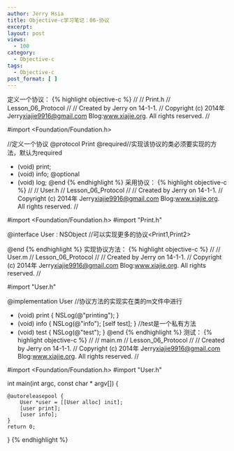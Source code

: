 ```yaml
---
author: Jerry Hsia
title: Objective-c学习笔记：06-协议
excerpt:
layout: post
views:
  - 100
category:
  - Objective-c
tags:
  - Objective-c
post_format: [ ]
---
```

定义一个协议：
{% highlight objective-c %}
//
//  Print.h
//  Lesson_06_Protocol
//
//  Created by Jerry on 14-1-1.
//  Copyright (c) 2014年 Jerry<xiajie9916@gmail.com> Blog:www.xiajie.org. All rights reserved.
//

#import <Foundation/Foundation.h>

//定义一个协议
@protocol Print <NSObject>
@required//实现该协议的类必须要实现的方法，默认为required
- (void) print;
- (void) info;
@optional
- (void) log;
@end
{% endhighlight %}
采用协议：
{% highlight objective-c %}
//
//  User.h
//  Lesson_06_Protocol
//
//  Created by Jerry on 14-1-1.
//  Copyright (c) 2014年 Jerry<xiajie9916@gmail.com> Blog:www.xiajie.org. All rights reserved.
//

#import <Foundation/Foundation.h>
#import "Print.h"

@interface User : NSObject <Print>//可以实现更多的协议<Print1,Print2>

@end
{% endhighlight %}
实现协议方法：
{% highlight objective-c %}
//
//  User.m
//  Lesson_06_Protocol
//
//  Created by Jerry on 14-1-1.
//  Copyright (c) 2014年 Jerry<xiajie9916@gmail.com> Blog:www.xiajie.org. All rights reserved.
//

#import "User.h"

@implementation User
//协议方法的实现实在类的m文件中进行
- (void) print {
    NSLog(@"printing");
}
- (void) info {
    NSLog(@"info");
    [self test];
}
//test是一个私有方法
- (void) test {
    NSLog(@"test");
}
@end
{% endhighlight %}
测试：
{% highlight objective-c %}
//
//  main.m
//  Lesson_06_Protocol
//
//  Created by Jerry on 14-1-1.
//  Copyright (c) 2014年 Jerry<xiajie9916@gmail.com> Blog:www.xiajie.org. All rights reserved.
//

#import <Foundation/Foundation.h>
#import "User.h"

int main(int argc, const char * argv[])
{

    @autoreleasepool {
        User *user = [[User alloc] init];
        [user print];
        [user info];
    }
    return 0;
}
{% endhighlight %}
